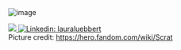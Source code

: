 &nbsp;  
&nbsp;   
&nbsp;  
&nbsp;  

![image](https://user-images.githubusercontent.com/56094636/212572103-18b099c1-7da4-4a20-871f-ff5bb5999e60.png)

<a href="https://twitter.com/neuroluebbert" ><img src="https://img.shields.io/twitter/follow/neuroluebbert.svg?style=social" /> </a>
[![Linkedin: lauraluebbert](https://img.shields.io/badge/-lauraluebbert-blue?style=round-square&logo=Linkedin&logoColor=white&link=https://www.linkedin.com/in/thaianebraga/)](https://www.linkedin.com/in/lauraluebbert/)  
Picture credit: https://hero.fandom.com/wiki/Scrat
<!--
**lauraluebbert/lauraluebbert** is a ✨ _special_ ✨ repository because its `README.md` (this file) appears on your GitHub profile.

Here are some ideas to get you started:

- 🔭 I’m currently working on ...
- 🌱 I’m currently learning ...
- 👯 I’m looking to collaborate on ...
- 🤔 I’m looking for help with ...
- 💬 Ask me about ...
- 📫 How to reach me: ...
- 😄 Pronouns: ...
- ⚡ Fun fact: ...
-->
